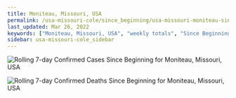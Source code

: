 ```yaml
---
title: Moniteau, Missouri, USA
permalink: /usa-missouri-cole/since_beginning/usa-missouri-moniteau-since_beginning.html
last_updated: Mar 26, 2022
keywords: ["Moniteau, Missouri, USA", "weekly totals", "Since Beginning"]
sidebar: usa-missouri-cole_sidebar
---
```


![Rolling 7-day Confirmed Cases Since Beginning for Moniteau, Missouri, USA](/covid_tracker/images/graphs/usa-missouri-moniteau-rolling_7_days_confirmed-since_beginning_graph.png)

![Rolling 7-day Confirmed Deaths Since Beginning for Moniteau, Missouri, USA](/covid_tracker/images/graphs/usa-missouri-moniteau-rolling_7_days_deaths-since_beginning_graph.png)
